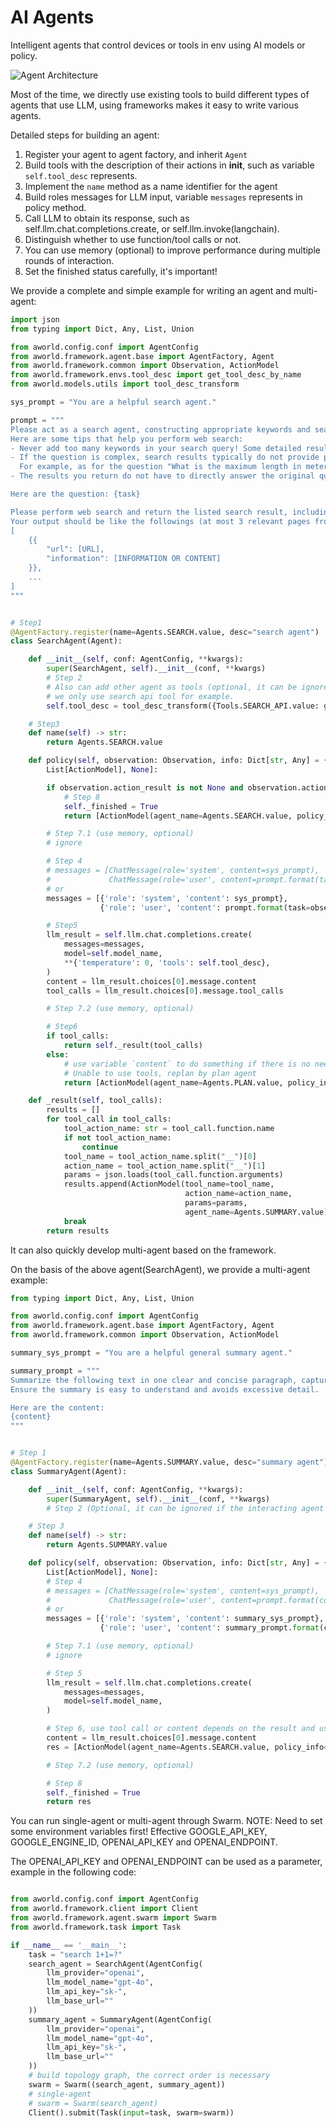 # AI Agents

Intelligent agents that control devices or tools in env using AI models or policy.

![Agent Architecture](../../readme_assets/framework_agent.png)

Most of the time, we directly use existing tools to build different types of agents that use LLM, 
using frameworks makes it easy to write various agents.

Detailed steps for building an agent:
1. Register your agent to agent factory, and inherit `Agent`
2. Build tools with the description of their actions in __init__, such as variable `self.tool_desc` represents.
3. Implement the `name` method as a name identifier for the agent
4. Build roles messages for LLM input, variable `messages` represents in policy method.
5. Call LLM to obtain its response, such as self.llm.chat.completions.create, or self.llm.invoke(langchain).
6. Distinguish whether to use function/tool calls or not.
7. You can use memory (optional) to improve performance during multiple rounds of interaction.
8. Set the finished status carefully, it's important!
    
We provide a complete and simple example for writing an agent and multi-agent:

```python
import json
from typing import Dict, Any, List, Union

from aworld.config.conf import AgentConfig
from aworld.framework.agent.base import AgentFactory, Agent
from aworld.framework.common import Observation, ActionModel
from aworld.framework.envs.tool_desc import get_tool_desc_by_name
from aworld.models.utils import tool_desc_transform

sys_prompt = "You are a helpful search agent."

prompt = """
Please act as a search agent, constructing appropriate keywords and searach terms, using search toolkit to collect relevant information, including urls, webpage snapshots, etc.
Here are some tips that help you perform web search:
- Never add too many keywords in your search query! Some detailed results need to perform browser interaction to get, not using search toolkit.
- If the question is complex, search results typically do not provide precise answers. It is not likely to find the answer directly using search toolkit only, the search query should be concise and focuses on finding official sources rather than direct answers.
  For example, as for the question "What is the maximum length in meters of #9 in the first National Geographic short on YouTube that was ever released according to the Monterey Bay Aquarium website?", your first search term must be coarse-grained like "National Geographic YouTube" to find the youtube website first, and then try other fine-grained search terms step-by-step to find more urls.
- The results you return do not have to directly answer the original question, you only need to collect relevant information.

Here are the question: {task}

Please perform web search and return the listed search result, including urls and necessary webpage snapshots, introductions, etc.
Your output should be like the followings (at most 3 relevant pages from coa):
[
    {{
        "url": [URL],
        "information": [INFORMATION OR CONTENT]
    }},
    ...
]
"""


# Step1
@AgentFactory.register(name=Agents.SEARCH.value, desc="search agent")
class SearchAgent(Agent):

    def __init__(self, conf: AgentConfig, **kwargs):
        super(SearchAgent, self).__init__(conf, **kwargs)
        # Step 2
        # Also can add other agent as tools (optional, it can be ignored if the interacting agent is deterministic.),
        # we only use search api tool for example.
        self.tool_desc = tool_desc_transform({Tools.SEARCH_API.value: get_tool_desc_by_name(Tools.SEARCH_API.value)})

    # Step3
    def name(self) -> str:
        return Agents.SEARCH.value

    def policy(self, observation: Observation, info: Dict[str, Any] = {}, **kwargs) -> Union[
        List[ActionModel], None]:

        if observation.action_result is not None and observation.action_result[0].is_done:
            # Step 8
            self._finished = True
            return [ActionModel(agent_name=Agents.SEARCH.value, policy_info=observation.content)]

        # Step 7.1 (use memory, optional)
        # ignore

        # Step 4
        # messages = [ChatMessage(role='system', content=sys_prompt),
        #             ChatMessage(role='user', content=prompt.format(task=observation.content))]
        # or
        messages = [{'role': 'system', 'content': sys_prompt},
                    {'role': 'user', 'content': prompt.format(task=observation.content)}]

        # Step5
        llm_result = self.llm.chat.completions.create(
            messages=messages,
            model=self.model_name,
            **{'temperature': 0, 'tools': self.tool_desc},
        )
        content = llm_result.choices[0].message.content
        tool_calls = llm_result.choices[0].message.tool_calls

        # Step 7.2 (use memory, optional)

        # Step6
        if tool_calls:
            return self._result(tool_calls)
        else:
            # use variable `content` to do something if there is no need to call the tools
            # Unable to use tools, replan by plan agent
            return [ActionModel(agent_name=Agents.PLAN.value, policy_info=content)]

    def _result(self, tool_calls):
        results = []
        for tool_call in tool_calls:
            tool_action_name: str = tool_call.function.name
            if not tool_action_name:
                continue
            tool_name = tool_action_name.split("__")[0]
            action_name = tool_action_name.split("__")[1]
            params = json.loads(tool_call.function.arguments)
            results.append(ActionModel(tool_name=tool_name,
                                       action_name=action_name,
                                       params=params,
                                       agent_name=Agents.SUMMARY.value))
            break
        return results

```

It can also quickly develop multi-agent based on the framework.

On the basis of the above agent(SearchAgent), we provide a multi-agent example:

```python
from typing import Dict, Any, List, Union

from aworld.config.conf import AgentConfig
from aworld.framework.agent.base import AgentFactory, Agent
from aworld.framework.common import Observation, ActionModel

summary_sys_prompt = "You are a helpful general summary agent."

summary_prompt = """
Summarize the following text in one clear and concise paragraph, capturing the key ideas without missing critical points. 
Ensure the summary is easy to understand and avoids excessive detail.

Here are the content: 
{content}
"""


# Step 1
@AgentFactory.register(name=Agents.SUMMARY.value, desc="summary agent")
class SummaryAgent(Agent):

    def __init__(self, conf: AgentConfig, **kwargs):
        super(SummaryAgent, self).__init__(conf, **kwargs)
        # Step 2 (Optional, it can be ignored if the interacting agent is deterministic.)

    # Step 3
    def name(self) -> str:
        return Agents.SUMMARY.value

    def policy(self, observation: Observation, info: Dict[str, Any] = {}, **kwargs) -> Union[
        List[ActionModel], None]:
        # Step 4
        # messages = [ChatMessage(role='system', content=sys_prompt),
        #             ChatMessage(role='user', content=prompt.format(content=observation.content))]
        # or
        messages = [{'role': 'system', 'content': summary_sys_prompt},
                    {'role': 'user', 'content': summary_prompt.format(content=observation.content)}]

        # Step 7.1 (use memory, optional)
        # ignore

        # Step 5
        llm_result = self.llm.chat.completions.create(
            messages=messages,
            model=self.model_name,
        )

        # Step 6, use tool call or content depends on the result and user
        content = llm_result.choices[0].message.content
        res = [ActionModel(agent_name=Agents.SEARCH.value, policy_info=content)]

        # Step 7.2 (use memory, optional)

        # Step 8
        self._finished = True
        return res
```

You can run single-agent or multi-agent through Swarm.
NOTE: Need to set some environment variables first! Effective GOOGLE_API_KEY, GOOGLE_ENGINE_ID, OPENAI_API_KEY and OPENAI_ENDPOINT.

The OPENAI_API_KEY and OPENAI_ENDPOINT can be used as a parameter, example in the following code:

```python

from aworld.config.conf import AgentConfig
from aworld.framework.client import Client
from aworld.framework.agent.swarm import Swarm
from aworld.framework.task import Task

if __name__ == '__main__':
    task = "search 1+1=?"
    search_agent = SearchAgent(AgentConfig(
        llm_provider="openai",
        llm_model_name="gpt-4o",
        llm_api_key="sk-",
        llm_base_url=""
    ))
    summary_agent = SummaryAgent(AgentConfig(
        llm_provider="openai",
        llm_model_name="gpt-4o",
        llm_api_key="sk-",
        llm_base_url=""
    ))
    # build topology graph, the correct order is necessary
    swarm = Swarm((search_agent, summary_agent))
    # single-agent
    # swarm = Swarm(search_agent)
    Client().submit(Task(input=task, swarm=swarm))
```
